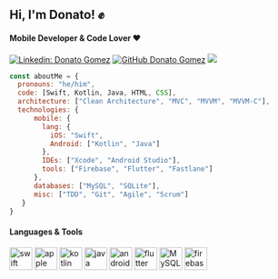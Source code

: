 ## Hi, I'm Donato! :fist:
#### Mobile Developer & Code Lover :heart:

[![Linkedin: Donato Gomez](https://img.shields.io/badge/-Donato_Gomez-blue?style=flat-square&logo=Linkedin&logoColor=white&link=https://www.linkedin.com/in/donatogomez/)](https://www.linkedin.com/in/donatogomez/)
[![GitHub Donato Gomez](https://img.shields.io/github/followers/donatogomez?label=follow&style=social)](https://github.com/donatogomez)
![](https://komarev.com/ghpvc/?username=donatogomez&color=red)

```javascript
const aboutMe = {
  pronouns: "he/him",
  code: [Swift, Kotlin, Java, HTML, CSS],
  architecture: ["Clean Architecture", "MVC", "MVVM", "MVVM-C"],
  technologies: {
      mobile: {
        lang: {
          iOS: "Swift",
          Android: ["Kotlin", "Java"]
        },
        IDEs: ["Xcode", "Android Studio"],
        tools: ["Firebase", "Flutter", "Fastlane"]
      },
      databases: ["MySQL", "SQLite"],
      misc: ["TDD", "Git", "Agile", "Scrum"]
   }
}
```

#### Languages & Tools
<img src="https://cdn.jsdelivr.net/gh/devicons/devicon/icons/swift/swift-original.svg" alt="swift" width="40" height="40"/>
<img src="https://cdn.jsdelivr.net/gh/devicons/devicon/icons/apple/apple-original.svg" alt="apple" width="40" height="40"/>
<img src="https://cdn.jsdelivr.net/gh/devicons/devicon/icons/kotlin/kotlin-original.svg" alt="kotlin" width="40" height="40"/>
<img src="https://cdn.jsdelivr.net/gh/devicons/devicon/icons/java/java-original-wordmark.svg" alt="java" width="40" height="40"/>
<img src="https://cdn.jsdelivr.net/gh/devicons/devicon/icons/android/android-original-wordmark.svg" alt="android" height="40"/>
<img src="https://cdn.jsdelivr.net/gh/devicons/devicon/icons/flutter/flutter-original.svg" alt="flutter" width="40" height="40"/>
<img src="https://cdn.jsdelivr.net/gh/devicons/devicon/icons/mysql/mysql-original-wordmark.svg" alt="MySQL" width="40" height="40"/>
<img src="https://cdn.jsdelivr.net/gh/devicons/devicon/icons/firebase/firebase-plain-wordmark.svg" alt="firebase" width="40" height="40"/>
